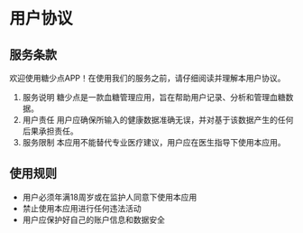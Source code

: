 # 用户协议
## 服务条款
欢迎使用糖少点APP！在使用我们的服务之前，请仔细阅读并理解本用户协议。
1. 服务说明
糖少点是一款血糖管理应用，旨在帮助用户记录、分析和管理血糖数据。
2. 用户责任
用户应确保所输入的健康数据准确无误，并对基于该数据产生的任何后果承担责任。
3. 服务限制
本应用不能替代专业医疗建议，用户应在医生指导下使用本应用。

## 使用规则
* 用户必须年满18周岁或在监护人同意下使用本应用
* 禁止使用本应用进行任何违法活动
* 用户应保护好自己的账户信息和数据安全
